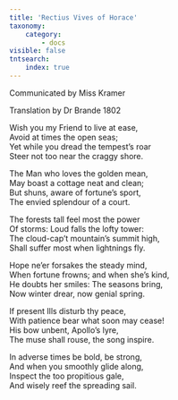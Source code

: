 ```yaml
---
title: 'Rectius Vives of Horace'
taxonomy:
    category:
        - docs
visible: false
tntsearch:
    index: true
---
```


<div class="author">Communicated by Miss Kramer</div>

<span class="title">Translation by Dr Brande 1802</span>

Wish you my Friend to live at ease,  
Avoid at times the open seas;  
Yet while you dread the tempest’s roar  
Steer not too near the craggy shore.  

The Man who loves the golden mean,  
May boast a cottage neat and clean;  
But shuns, aware of fortune’s sport,  
The envied splendour of a court.  

The forests tall feel most the power  
Of storms: Loud falls the lofty tower:  
The cloud-cap’t mountain’s summit high,  
Shall suffer most when lightnings fly.  

Hope ne’er forsakes the steady mind,  
When fortune frowns; and when she’s kind,  
He doubts her smiles: The seasons bring,  
Now winter drear, now genial spring.

If present Ills disturb thy peace,  
With patience bear what soon may cease!  
His bow unbent, Apollo’s lyre,  
The muse shall rouse, the song inspire.

In adverse times be bold, be strong,  
And when you smoothly glide along,  
Inspect the too propitious gale,  
And wisely reef the spreading sail.